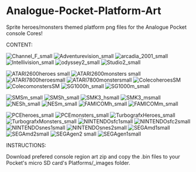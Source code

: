 # Analogue-Pocket-Platform-Art
Sprite heroes/monsters themed platform png files for the Analogue Pocket console Cores!

CONTENT:

![Channel_F_small](https://user-images.githubusercontent.com/123542883/221409726-930e48a3-35ce-4fae-a082-feb9d7d46c1c.png)
![Adventurevision_small](https://user-images.githubusercontent.com/123542883/221409734-555700c8-95d2-4203-b116-fdbc8f490fa9.png)
![arcadia_2001_small](https://user-images.githubusercontent.com/123542883/221409737-a6b74925-ec6c-46eb-b57d-3fd9aeb87540.png)
![Intellivision_small](https://user-images.githubusercontent.com/123542883/221409738-1b45aab6-1b7f-4980-808f-8d362112942a.png)
![odyssey2_small](https://user-images.githubusercontent.com/123542883/221409739-a19aab6e-6e31-42c6-868c-cd87f99a3090.png)
![Studio2_small](https://user-images.githubusercontent.com/123542883/221409741-5938efda-2df4-4069-917a-db3735eca2f2.png)

![ATARI2600heroes small](https://user-images.githubusercontent.com/123542883/218760884-c90e9930-817a-4bec-87a4-a48a8920f5aa.png)
![ATARI2600monsters small](https://user-images.githubusercontent.com/123542883/218760926-fd002fc6-f325-40bf-b421-06f52a5b2366.png)
![ATARI7800heroesmall](https://user-images.githubusercontent.com/123542883/219232678-7e423239-b5bc-43d2-a371-c3ce1f6cccc8.png)
![ATARI7800monstersmall](https://user-images.githubusercontent.com/123542883/219232687-7c5748cc-627f-4694-8f79-ce2ae21699a8.png)
![ColecoheroesSM](https://user-images.githubusercontent.com/123542883/219232745-95cbc7a1-bb63-477f-8698-601214026309.png)
![ColecomonstersSM](https://user-images.githubusercontent.com/123542883/219232757-68dca978-6cf8-41c2-9713-af9f0f3b45c5.png)
![SG1000h_small](https://user-images.githubusercontent.com/123542883/219678517-e64af34e-9131-4cfc-bc03-1cfe80a15853.png)
![SG1000m_small](https://user-images.githubusercontent.com/123542883/219678535-4333b302-dd19-41f2-9f22-0b0aa187e169.png)

![SMSm_small](https://user-images.githubusercontent.com/123542883/219678605-b069debb-eb0d-4886-b08e-c98da944274f.png)
![SMSh_small](https://user-images.githubusercontent.com/123542883/219678586-0b4cde47-f477-486a-b54c-d6f2790bf599.png)
![SMK3_hsmall](https://user-images.githubusercontent.com/123542883/219868273-9122960b-4676-4379-87c5-654d3359af07.png)
![SMK3_msmall](https://user-images.githubusercontent.com/123542883/219868276-f956abbd-9652-4792-8e2a-80575001af37.png)
![NESh_small](https://user-images.githubusercontent.com/123542883/220833374-277907b3-7860-4650-931e-338c57d3e4c8.png)
![NESm_small](https://user-images.githubusercontent.com/123542883/220833380-d1e5ea28-cac0-476a-a8ea-524fbf10ff4b.png)
![FAMICOMh_small](https://user-images.githubusercontent.com/123542883/220833402-7c5437bc-41df-46ba-a077-fe482d0cce71.png)
![FAMICOMm_small](https://user-images.githubusercontent.com/123542883/220833408-f9fcf7f8-ba8d-41f9-bf09-294bc8cbc910.png)


![PCEheroes_small](https://user-images.githubusercontent.com/123542883/222455727-38b008d9-2622-4e65-9e94-dd2ca3ee6658.png)
![PCEmonsters_small](https://user-images.githubusercontent.com/123542883/222455740-aa54370b-a8c4-4cf5-a731-4f35e89719fb.png)
![TurbografxHeroes_small](https://user-images.githubusercontent.com/123542883/222455745-a2007814-660c-4e6d-a49a-6a37e3fc1fcd.png)
![TurbografxMonsters_small](https://user-images.githubusercontent.com/123542883/222455749-1891487b-6015-4c49-bf85-094c2051a99f.png)
![NINTENDOsfc1small](https://user-images.githubusercontent.com/123542883/218719375-e968ceb3-99cb-4822-ad4a-2c792d10ce3e.png)
![NINTENDOsfc2small](https://user-images.githubusercontent.com/123542883/218719394-d73edd76-baef-43f3-84e4-9a847806fe39.png)
![NINTENDOsnes1small](https://user-images.githubusercontent.com/123542883/218719409-8cd341e5-8704-4d96-9ef5-19dff981c8ac.png)
![NINTENDOsnes2small](https://user-images.githubusercontent.com/123542883/218719424-1bc4a906-9452-434f-a6d5-01917eb0322c.png)
![SEGAmd1small](https://user-images.githubusercontent.com/123542883/218719555-0a79b5f6-0dad-4195-ac55-123f9bd31516.png)
![SEGAmd2small](https://user-images.githubusercontent.com/123542883/218719582-a81220c6-ab77-4ebd-8c01-fca749bb910d.png)
![SEGAgen2 small](https://user-images.githubusercontent.com/123542883/218718237-85a0e063-37f6-4038-ba54-e13c4b042be3.png)
![SEGAgen1small](https://user-images.githubusercontent.com/123542883/218719316-af1bf242-555f-4437-b73b-66ddc409de36.png)

INSTRUCTIONS:

Download prefered console region art zip and copy the .bin files to your Pocket's micro SD card's Platforms/_images folder.

